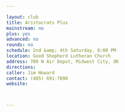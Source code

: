 ```yaml
---

layout: club
title: Aristocrats Plus
mainstream: no
plus: yes
advanced: no
rounds: no
schedule: 2nd &amp; 4th Saturday, 8:00 PM
location: Good Shepherd Lutheran Church
address: 700 N Air Depot, Midwest City, OK
directions: 
caller: Jim Howard
contact: (405) 691-7698
website: 



---
```


